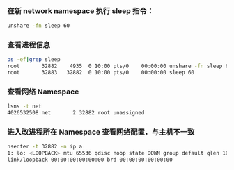 ### 在新 network namespace 执行 sleep 指令：

```sh
unshare -fn sleep 60
```

### 查看进程信息

```sh
ps -ef|grep sleep
root       32882    4935  0 10:00 pts/0    00:00:00 unshare -fn sleep 60
root       32883   32882  0 10:00 pts/0    00:00:00 sleep 60
```

### 查看网络 Namespace

```sh
lsns -t net
4026532508 net       2 32882 root unassigned                                unshare
```

### 进入改进程所在 Namespace 查看网络配置，与主机不一致

```sh
nsenter -t 32882 -n ip a
1: lo: <LOOPBACK> mtu 65536 qdisc noop state DOWN group default qlen 1000
link/loopback 00:00:00:00:00:00 brd 00:00:00:00:00:00
```